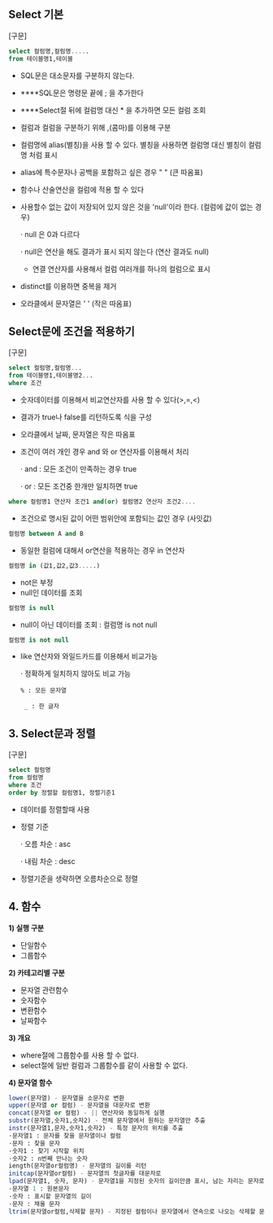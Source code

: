 ## Select 기본

[구문]

```sql
select 컬럼명,컬럼명.....
from 테이블명1,테이블
```

- SQL문은 대소문자를 구분하지 않는다.

- ****SQL문은 명령문 끝에 ; 을 추가한다

- ****Select절 뒤에 컬럼명 대신 * 을 추가하면 모든 컬럼 조회

- 컬럼과 컬럼을 구분하기 위해 ,(콤마)를 이용해 구분

- 컬럼명에 alias(별칭)을 사용 할 수 있다. 별칭을 사용하면 컬럼명 대신 별칭이 컬럼명 처럼 표시

- alias에 특수문자나 공백을 포함하고 싶은 경우 " " (큰 따옴표)

- 함수나 산술연산을 컬럼에 적용 할 수 있다

- 사용할수 없는 값이 저장되어 있지 않은 것을 'null'이라 한다. (컬럼에 값이 없는 경우)

  · null 은 0과 다르다

  · null은 연산을 해도 결과가 표시 되지 않는다 (연산 결과도 null)

  - 연결 연산자를 사용해서 컬럼 여러개를 하나의 컬럼으로 표시

- distinct를 이용하면 중복을 제거

- 오라클에서 문자열은 ' ' (작은 따옴표)

## Select문에 조건을 적용하기

[구문]

```sql
select 컬럼명,컬럼명...
from 테이블명1,테이블명2...
where 조건
```

- 숫자데이터를 이용해서 비교연산자를 사용 할 수 있다(>,=,<)

- 결과가 true나 false를 리턴하도록 식을 구성

- 오라클에서 날짜, 문자열은 작은 따옴표

- 조건이 여러 개인 경우 and 와 or 연산자를 이용해서 처리

  · and : 모든 조건이 만족하는 경우 true

  · or  : 모든 조건중 한개만 일치하면 true

```sql
where 컬럼명1 연산자 조건1 and(or) 컬럼명2 연산자 조건2....
```

- 조건으로 명시된 값이 어떤 범위안에 포함되는 값인 경우 (사잇값)

```sql
컬럼명 between A and B 
```

- 동일한 컬럼에 대해서 or연산을 적용하는 경우 in 연산자

```sql
컬럼명 in (값1,값2,값3.....)
```

- not은 부정
- null인 데이터를 조회

```sql
컬럼명 is null
```

- null이 아닌 데이터를 조회 : 컬럼명 is not null

```sql
컬럼명 is not null
```

- like 연산자와 와일드카드를 이용해서 비교가능

  · 정확하게 일치하지 않아도 비교 가능

  ```
  % : 모든 문자열
  
   _ : 한 글자
  ```

## 3. Select문과 정렬

[구문]

```sql
select 컬럼명
from 컬럼명
where 조건
order by 정렬할 컬럼명1, 정렬기준1
```

- 데이터를 정렬할때 사용

- 정렬 기준

  · 오름 차순 : asc

  · 내림 차순 : desc

- 정렬기준을 생략하면 오름차순으로 정렬

## 4. 함수

**1) 실행 구분**

- 단일함수
- 그룹함수

**2) 카테고리별 구분**

- 문자열 관련함수
- 숫자함수
- 변환함수
- 날짜함수

**3) 개요**

- where절에 그룹함수를 사용 할 수 없다.
- select절에 일반 컬럼과 그룹함수를 같이 사용할 수 없다.

**4) 문자열 함수**

```sql
lower(문자열) - 문자열을 소문자로 변환
upper(문자열 or 컬럼) - 문자열을 대문자로 변환
concat(문자열 or 컬럼) - || 연산자와 동일하게 실행
substr(문자열,숫자1,숫자2) - 전체 문자열에서 원하는 문자열만 추출
instr(문자열1,문자,숫자1,숫자2) - 특정 문자의 위치를 추출
·문자열1 : 문자를 찾을 문자열이나 컬럼
·문자 : 찾을 문자
·숫자1 : 찾기 시작할 위치
·숫자2 : n번째 만나는 숫자
iength(문자열or컬럼명) - 문자열의 길이를 리턴
initcap(문자열or컬럼) - 문자열의 첫글자를 대문자로
lpad(문자열1, 숫자, 문자) - 문자열1을 지정된 숫자의 길이만큼 표시, 남는 자리는 문자로 채움
·문자열 1 : 원본문자
·숫자 : 표시할 문자열의 길이
·문자 : 채울 문자
ltrim(문자열or컬럼,삭제할 문자) - 지정된 컬럼이나 문자열에서 연속으로 나오는 삭제할 문자를 지움
```















 

















